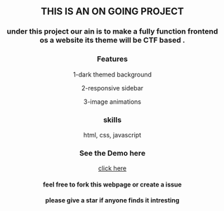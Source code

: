 <div align="center">
<h2>THIS IS AN ON GOING PROJECT</h2>
<h3>under this project our ain is to make a fully function frontend os a website its theme will be CTF based .</h3>
<div align="aniamtion"><h3><b>Features</b></h3></div>
<p>1-dark themed background</p>
<p>2-responsive sidebar</p>
<p>3-image animations</p>
<div align="center"><h3><b>skills</b></h3><p>html, css, javascript</p></div>

<div align="center">
<h3>See the Demo here</h3>
  <a href="https://riya922003.github.io/responsive_webpage/">click here</a>
</div>
<h4>feel free to fork this webpage or create a issue</h4>
<h4>please give a star if anyone finds it intresting</h4>
</div>
